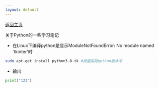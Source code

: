 ```yaml
---
layout: default
---
```


[返回主页](https://luofaming.github.io/)

关于Python的一些学习笔记

* 在Linux下编译python是显示ModuleNotFoundError: No module named 'tkinter'时
``` bash
sudo apt-get install python3.8-tk #根据实际python版本来
```

* 输出
``` python
print("123")
```
